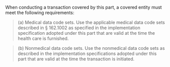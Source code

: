 When conducting a transaction covered by this part, a covered entity must meet the following requirements:

> (a) Medical data code sets. Use the applicable medical data code sets described in § 162.1002 as specified in the implementation specification adopted under this part that are valid at the time the health care is furnished.

> (b) Nonmedical data code sets. Use the nonmedical data code sets as described in the implementation specifications adopted under this part that are valid at the time the transaction is initiated.
